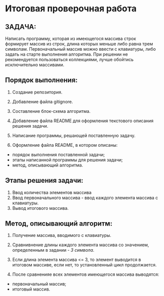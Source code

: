 # **Итоговая проверочная работа**

## **ЗАДАЧА:**

Написать программу, которая из имеющегося массива строк формирует массив из строк, длина которых меньше либо равна трем символам. Первоначальный массив можно ввести с клавиатуры, либо задать на старте выполнения алгоритма. При решении не рекомендуется пользоваться коллекциями, лучше обойтись исключительно массивами.

## **Порядок выполнения:**

1. Создание репозитория.

2. Добавление файла gitignore.

3. Составление блок-схема алгоритма.

4. Добавление файла README для оформления текстового описания решения задачи.

5. Написание программы, решающей поставленную задачу.

6. Оформление файла README, в котором описаны:
* порядок выполнения поставленной задачи;
* этапы написанной программы для решения задачи;
* метод, описывающий алгоритма.


## **Этапы решения задачи:**
1. Ввод количества элементов массива
2. Ввод первоначального массива - ввод каждого элемента массива с клавиатуры.
3. Вывод итогового массива.


## **Метод, описывающий алгоритм:**

1. Получение массива, вводимого с клавиатуры.

2. Cравнивнение длины каждого элемента массива со  значением, определенным в задании - *3 символа*.

3. Если длина элемента массива <= 3, то элемент выводится в итоговом массиве, если нет, то установленный цикл продолжается.

4. После сравненияе всех элементов имеющегося массива выводятся:
* первоначальный массив;
* итоговый массив.